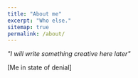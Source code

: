 ```yaml
---
title: "About me"
excerpt: "Who else."
sitemap: true
permalink: /about/
---
```


*"I will write something creative here later"*

[Me in state of denial]
